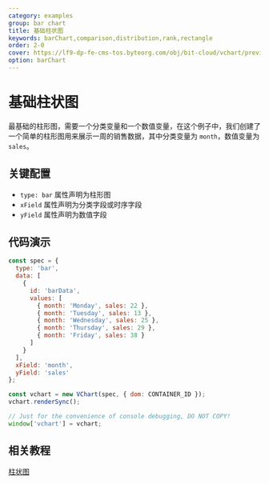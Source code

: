 ```yaml
---
category: examples
group: bar chart
title: 基础柱状图
keywords: barChart,comparison,distribution,rank,rectangle
order: 2-0
cover: https://lf9-dp-fe-cms-tos.byteorg.com/obj/bit-cloud/vchart/preview/bar-chart/basic-column.png
option: barChart
---
```


# 基础柱状图

最基础的柱形图，需要一个分类变量和一个数值变量，在这个例子中，我们创建了一个简单的柱形图用来展示一周的销售数据，其中分类变量为 `month`，数值变量为 `sales`。

## 关键配置

- `type: bar` 属性声明为柱形图
- `xField` 属性声明为分类字段或时序字段
- `yField` 属性声明为数值字段

## 代码演示

```javascript livedemo
const spec = {
  type: 'bar',
  data: [
    {
      id: 'barData',
      values: [
        { month: 'Monday', sales: 22 },
        { month: 'Tuesday', sales: 13 },
        { month: 'Wednesday', sales: 25 },
        { month: 'Thursday', sales: 29 },
        { month: 'Friday', sales: 38 }
      ]
    }
  ],
  xField: 'month',
  yField: 'sales'
};

const vchart = new VChart(spec, { dom: CONTAINER_ID });
vchart.renderSync();

// Just for the convenience of console debugging, DO NOT COPY!
window['vchart'] = vchart;
```

## 相关教程

[柱状图](link)
